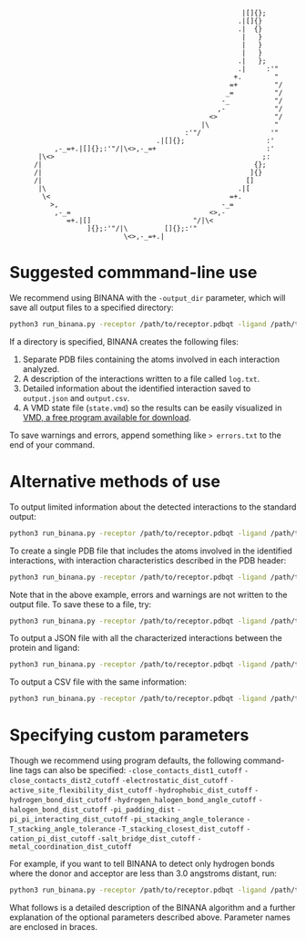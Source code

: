 
                                                             |[]{};
                                                            .|[]{}
                                                            .|  {}
                                                             |   }
                                                             |   }
                                                             |   }
                                                            .|   };
                                                            .|     :'"
                                                           +.        "
                                                          =+         "/
                                                         _=          "/
                                                        -_           "/
                                                       ,-            "/
                                                     <>              "/
                                                   |\                "
                                               :'"/                 '"
                                        .|[]{};                    :'
               ,-_=+.|[]{};:'"/|\<>,-_=+                           :'
           |\<>                                                   ;:
          /|                                                    {};
          /|                                                   ]{}
          /|                                                  []
           |\                                               .|[
            \<                                            =+.
              >,                                        -_=
               ,-_=                                  <>,-
                  =+.|[]                         "/|\<
                       ]{};:'"/|\         []{};:'"
                                \<>,-_=+.|

# Suggested commmand-line use

We recommend using BINANA with the `-output_dir` parameter, which will save all
output files to a specified directory:

```bash
python3 run_binana.py -receptor /path/to/receptor.pdbqt -ligand /path/to/ligand.pdbqt -output_dir /path/to/output/directory/ > errors.txt
```

If a directory is specified, BINANA creates the following files:

1. Separate PDB files containing the atoms involved in each interaction
   analyzed.
2. A description of the interactions written to a file called `log.txt`.
3. Detailed information about the identified interaction saved to `output.json`
   and `output.csv`.
4. A VMD state file (`state.vmd`) so the results can be easily visualized in
   [VMD, a free program available for
   download](http://www.ks.uiuc.edu/Development/Download/download.cgi?PackageName=VMD).

To save warnings and errors, append something like `> errors.txt` to the end of
your command.

# Alternative methods of use

To output limited information about the detected interactions to the standard
output:

```bash
python3 run_binana.py -receptor /path/to/receptor.pdbqt -ligand /path/to/ligand.pdbqt
```

To create a single PDB file that includes the atoms involved in the identified
interactions, with interaction characteristics described in the PDB header:

```bash
python3 run_binana.py -receptor /path/to/receptor.pdbqt -ligand /path/to/ligand.pdbqt -output_file /path/to/output.pdb
```

Note that in the above example, errors and warnings are not written to the
output file. To save these to a file, try:

```bash
python3 run_binana.py -receptor /path/to/receptor.pdbqt -ligand /path/to/ligand.pdbqt -output_file /path/to/output.pdb > errors.txt
```

To output a JSON file with all the characterized interactions between the
protein and ligand:

```bash
python3 run_binana.py -receptor /path/to/receptor.pdbqt -ligand /path/to/ligand.pdbqt -output_json /path/to/output.json
```

To output a CSV file with the same information:

```bash
python3 run_binana.py -receptor /path/to/receptor.pdbqt -ligand /path/to/ligand.pdbqt -output_csv /path/to/output.csv
```

# Specifying custom parameters

Though we recommend using program defaults, the following command-line tags can
also be specified: `-close_contacts_dist1_cutoff` `-close_contacts_dist2_cutoff`
`-electrostatic_dist_cutoff` `-active_site_flexibility_dist_cutoff`
`-hydrophobic_dist_cutoff` `-hydrogen_bond_dist_cutoff`
`-hydrogen_halogen_bond_angle_cutoff` `-halogen_bond_dist_cutoff`
`-pi_padding_dist` `-pi_pi_interacting_dist_cutoff`
`-pi_stacking_angle_tolerance` `-T_stacking_angle_tolerance`
`-T_stacking_closest_dist_cutoff` `-cation_pi_dist_cutoff`
`-salt_bridge_dist_cutoff` `-metal_coordination_dist_cutoff`

For example, if you want to tell BINANA to detect only hydrogen bonds where the
donor and acceptor are less than 3.0 angstroms distant, run:

```bash
python3 run_binana.py -receptor /path/to/receptor.pdbqt -ligand /path/to/ligand.pdbqt -hydrogen_bond_dist_cutoff 3.0
```

What follows is a detailed description of the BINANA algorithm and a further
explanation of the optional parameters described above. Parameter names are
enclosed in braces.
